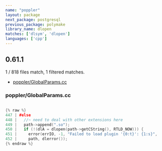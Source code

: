 ```yaml
---
name: "poppler"
layout: package
next_package: postgresql
previous_package: polymake
library_name: dlopen
matches: ['dlsym', 'dlopen']
languages: ['cpp']
---
```

## 0.61.1
1 / 818 files match, 1 filtered matches.

 - [poppler/GlobalParams.cc](#popplerglobalparamscc)

### poppler/GlobalParams.cc

```cpp

{% raw %}
447 | #else
448 |   //~ need to deal with other extensions here
449 |   path->append(".so");
450 |   if (!(dlA = dlopen(path->getCString(), RTLD_NOW))) {
451 |     error(errIO, -1, "Failed to load plugin '{0:t}': {1:s}",
452 | 	  path, dlerror());
{% endraw %}

```